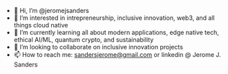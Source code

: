 - 👋 Hi, I’m @jeromejsanders
- 👀 I’m interested in intrepreneurship, inclusive innovation, web3, and all things cloud native
- 🌱 I’m currently learning all about modern applications, edge native tech, ethical AI/ML, quantum crypto, and sustainability
- 💞️ I’m looking to collaborate on inclusive innovation projects
- 📫 How to reach me: sandersjerome@gmail.com or linkedin @ Jerome J. Sanders

<!---
jeromejsanders/jeromejsanders is a ✨ special ✨ repository because its `README.md` (this file) appears on your GitHub profile.
You can click the Preview link to take a look at your changes.
--->
